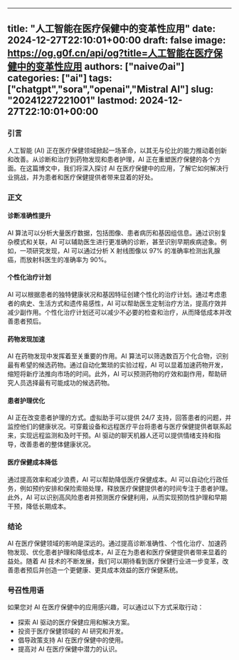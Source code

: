 
---
title: "人工智能在医疗保健中的变革性应用"
date: 2024-12-27T22:10:01+00:00
draft: false
image: https://og.g0f.cn/api/og?title=人工智能在医疗保健中的变革性应用
authors: ["naiveのai"]
categories: ["ai"]
tags: ["chatgpt","sora","openai","Mistral AI"]
slug: "20241227221001"
lastmod: 2024-12-27T22:10:01+00:00
---
### 引言

人工智能 (AI) 正在医疗保健领域掀起一场革命，以其无与伦比的能力推动着创新和改善。从诊断和治疗到药物发现和患者护理，AI 正在重塑医疗保健的各个方面。在这篇博文中，我们将深入探讨 AI 在医疗保健中的应用，了解它如何解决行业挑战，并为患者和医疗保健提供者带来显着的好处。

### 正文

#### 诊断准确性提升

AI 算法可以分析大量医疗数据，包括图像、患者病历和基因组信息。通过识别复杂模式和关联，AI 可以辅助医生进行更准确的诊断，甚至识别早期疾病迹象。例如，一项研究发现，AI 可以通过分析 X 射线图像以 97% 的准确率检测出乳腺癌，而放射科医生的准确率为 90%。

#### 个性化治疗计划

AI 可以根据患者的独特健康状况和基因特征创建个性化的治疗计划。通过考虑患者的病史、生活方式和遗传易感性，AI 可以帮助医生定制治疗方法，提高疗效并减少副作用。个性化治疗计划还可以减少不必要的检查和治疗，从而降低成本并改善患者预后。

#### 药物发现加速

AI 在药物发现中发挥着至关重要的作用。AI 算法可以筛选数百万个化合物，识别最有希望的候选药物。通过自动化繁琐的实验过程，AI 可以显着加速药物开发，缩短将新疗法推向市场的时间。此外，AI 可以预测药物的疗效和副作用，帮助研究人员选择最有可能成功的候选药物。

#### 患者护理优化

AI 正在改变患者护理的方式。虚拟助手可以提供 24/7 支持，回答患者的问题，并监控他们的健康状况。可穿戴设备和远程医疗平台将患者与医疗保健提供者联系起来，实现远程监测和及时干预。AI 驱动的聊天机器人还可以提供情绪支持和指导，改善患者的整体健康状况。

#### 医疗保健成本降低

通过提高效率和减少浪费，AI 可以帮助降低医疗保健成本。AI 可以自动化行政任务，例如预约安排和保险索赔处理，释放医疗保健提供者的时间专注于患者护理。此外，AI 可以识别高风险患者并预测医疗保健利用，从而实现预防性护理和早期干预，降低长期成本。

### 结论

AI 在医疗保健领域的影响是深远的。通过提高诊断准确性、个性化治疗、加速药物发现、优化患者护理和降低成本，AI 正在为患者和医疗保健提供者带来显着的益处。随着 AI 技术的不断发展，我们可以期待看到医疗保健行业进一步变革，改善患者预后并创造一个更健康、更具成本效益的医疗保健系统。

### 号召性用语

如果您对 AI 在医疗保健中的应用感兴趣，可以通过以下方式采取行动：

- 探索 AI 驱动的医疗保健应用和解决方案。
- 投资于医疗保健领域的 AI 研究和开发。
- 倡导政策支持 AI 在医疗保健中的使用。
- 提高对 AI 在医疗保健中潜力的认识。